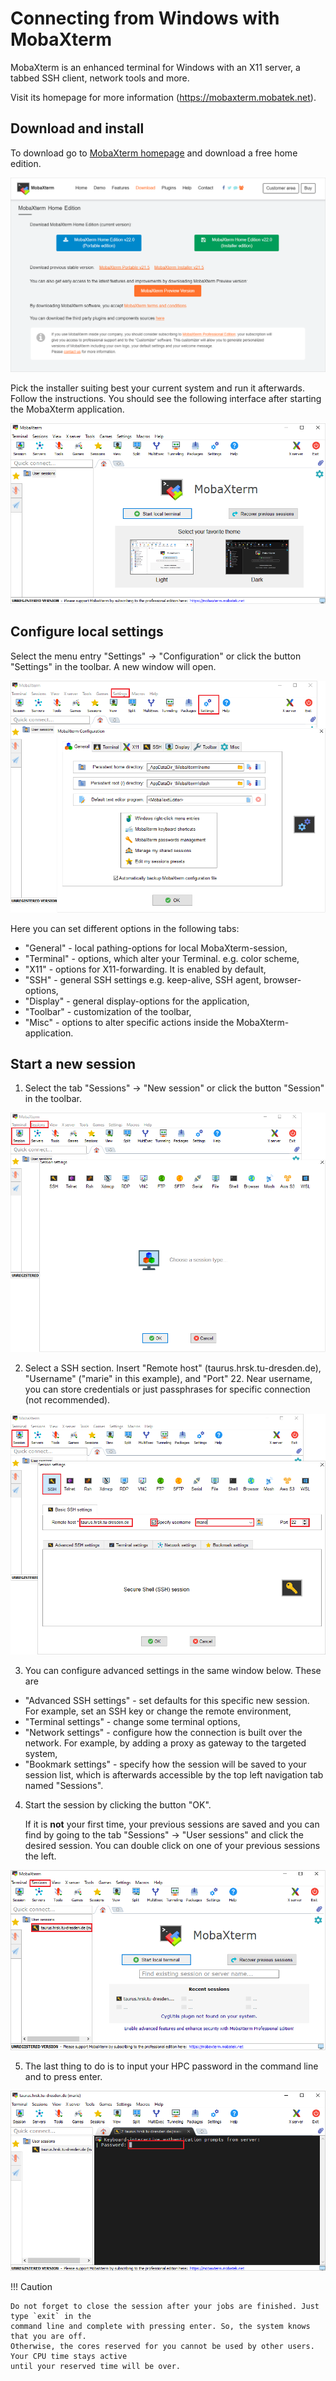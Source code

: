# Connecting from Windows with MobaXterm

MobaXterm is an enhanced terminal for Windows with an X11 server, a tabbed SSH client, network
tools and more.

Visit its homepage for more information (https://mobaxterm.mobatek.net).

## Download and install

To download go to [MobaXterm homepage](https://mobaxterm.mobatek.net/download-home-edition.html)
and download a free home edition.

![Downloading MobaXterm](misc/mobaxterm1_download.png)

Pick the installer suiting best your current system and run it afterwards. Follow the instructions.
You should see the following interface after starting the MobaXterm application.

![First opening MobaXterm](misc/mobaxterm2_first.png)

## Configure local settings

Select the menu entry "Settings" &#8594; "Configuration" or click the button "Settings" in the
toolbar. A new window will open.

![Settings in MobaXterm](misc/mobaxterm3_config.png)

Here you can set different options in the following tabs:

- "General" - local pathing-options for local MobaXterm-session,
- "Terminal" -  options, which alter your Terminal. e.g. color scheme,
- "X11" - options for X11-forwarding. It is enabled by default,
- "SSH" - general SSH settings e.g. keep-alive, SSH agent, browser-options,
- "Display" - general display-options for the application,
- "Toolbar" - customization of the toolbar,
- "Misc" - options to alter specific actions inside the MobaXterm-application.

## Start a new session

1. Select the tab "Sessions"  &rarr; "New session" or click the button "Session" in the toolbar.

![Opening a new session in MobaXterm](misc/mobaxterm4_session.png)

2. Select a SSH section. Insert "Remote host" (taurus.hrsk.tu-dresden.de), "Username" ("marie" in
   this example), and "Port" 22. Near username, you can store credentials or just passphrases for
   specific connection (not recommended).

![Settings for SSH connection in MobaXterm](misc/mobaxterm5_ssh.png)

3. You can configure advanced settings in the same window below. These are

- "Advanced SSH settings" - set defaults for this specific new session. For example, set an SSH key or change the remote environment,
- "Terminal settings" - change some terminal options,
- "Network settings" - configure how the connection is built over the network. For example, by adding a proxy as gateway to the targeted system,
- "Bookmark settings" - specify how the session will be saved to your session list, which is afterwards
accessible by the top left navigation tab named "Sessions".

4.  Start the session by clicking the button "OK".

    If it is **not** your first time, your previous sessions are saved and you can find by going to
    the tab "Sessions"  &rarr;  "User sessions" and click the desired session. You can double click
    on one of your previous sessions the left.

![Opening a saved session in MobaXterm](misc/mobaxterm6_oldse.png)

5. The last thing to do is to input your HPC password in the command line and to press enter.

![Saving your password in MobaXterm](misc/mobaxterm7_pw.png)

!!! Caution

    Do not forget to close the session after your jobs are finished. Just type `exit` in the
    command line and complete with pressing enter. So, the system knows that you are off.
    Otherwise, the cores reserved for you cannot be used by other users. Your CPU time stays active
    until your reserved time will be over.


